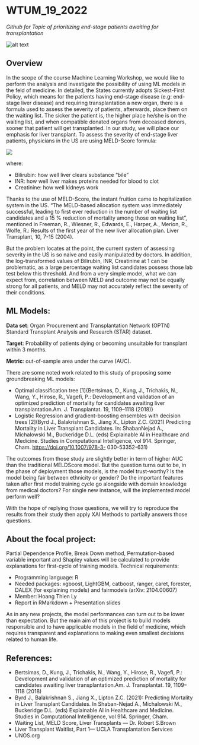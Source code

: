 # WTUM_19_2022

_Github for Topic of prioritizing end-stage patients awaiting for transplantation_

![alt text](https://github.com/lhthien09/WTUM_19_2022/blob/main/Image_UNOS/UNOS.png)
## Overview

In the scope of the course Machine Learning Workshop, we would like to perform the analysis and
investigate the possibility of using ML models in the feld of medicine. In detailed, the States currently
adopts Sickest-First Policy, which means for the patients having end-stage disease (e.g: end-stage liver
disease) and requiring transplantation a new organ, there is a formula used to assess the severity of
patients, afterwards, place them on the waiting list. The sicker the patient is, the higher place he/she is
on the waiting list, and when compatible donated organs from deceased donors, sooner that patient will
get transplanted.
In our study, we will place our emphasis for liver transplant. To assess the severity of end-stage liver
patients, physicians in the US are using MELD-Score formula:

<img src="https://render.githubusercontent.com/render/math?math=MELD = 3.78 \times \ln{[Bili(mg/dL)]}  \+ 11.2 \times \ln{[INR]} \+ 9.57 \times \ln{[Creati(mg/dL)]} \Plus 6.43">


where: 
+ Bilirubin: how well liver clears substance “bile”
+ INR: how well liver makes proteins needed for blood to clot
+ Creatinine: how well kidneys work

Thanks to the use of MELD-Score, the instant fruition came to hopitalization system in the US. “The
MELD-based allocation system was immediately successful, leading to first ever reduction in the number
of waiting list candidates and a 15 % reduction of mortality among those on waiting list”, mentioned in
Freeman, R., Wiesner, R., Edwards, E., Harper, A., Merion, R., Wolfe, R.: Results of the first year of
the new liver allocation plan. Liver Transplant, 10, 7-15 (2004).

But the problem locates at the point, the current system of assessing severity in the US is so naive
and easily manipulated by doctors. In addition, the log-transformed values of Bilirubin, INR, Creatinine
at 1 can be problematic, as a large percentage waiting list candidates possess those lab test below this
threshold. And from a very simple model, what we can expect from, correlation between MELD and
outcome may not be equally strong for all patients, and MELD may not accurately reflect the severity
of their conditions.


## ML Models:

**Data set**: Organ Procurement and Transplantation Network (OPTN) Standard Transplant Analysis
and Research (STAR) dataset.

**Target**: Probability of patients dying or becoming unsuitable for transplant within 3 months.

**Metric**:  out-of-sample area under the curve (AUC).

There are some noted work related to this study of proposing some groundbreaking ML models:
-  Optimal classification tree [1]{Bertsimas, D., Kung, J., Trichakis, N., Wang, Y., Hirose, R., Vagefi,
P.: Development and validation of an optimized prediction of mortality for candidates awaiting
liver transplantation.Am. J. Transplantat. 19, 1109–1118 (2018)}
- Logistic Regression and gradient-boosting ensembles with decision trees [2](Byrd J., Balakrishnan
S., Jiang X., Lipton Z.C. (2021) Predicting Mortality in Liver Transplant Candidates. In: ShabanNejad A., Michalowski M., Buckeridge D.L. (eds) Explainable AI in Healthcare and Medicine. Studies in Computational Intelligence, vol 914. Springer, Cham. https://doi.org/10.1007/978-3-
030-53352-631)

The outcomes from those study are slightly better in term of higher AUC than the traditional MELDScore model. But the question turns out to be, in the phase of deployment those models, is the model trust-worthy? Is the model being fair between ethnicity or gender? Do the important features taken after first model training cycle go alongside with domain knowledge from medical doctors? For single new instance, will the implemented model perform well?

With the hope of replying those questions, we will try to reproduce the results from their study then apply XAI Methods to partially answers those questions.

## About the focal project:

Partial Dependence Profile, Break Down method, Permutation-based variable important and Shapley values will be calculated to provide explanations for first-cycle of training models. Technical requirements:
- Programming language: R
- Needed packages: xgboost, LightGBM, catboost, ranger, caret, forester, DALEX (for explaining models) and fairmodels (arXiv: 2104.00607)
- Member: Hoang Thien Ly
- Report in RMarkdown + Presentation slides

As in any new projects, the model performances can turn out to be lower than expectation. But the
main aim of this project is to build models responsible and to have applicable models in the field of
medicine, which requires transparent and explanations to making even smallest decisions related to
human life.


## References:
- Bertsimas, D., Kung, J., Trichakis, N., Wang, Y., Hirose, R., Vagefi, P.: Development and validation of an optimized prediction of mortality for candidates awaiting liver transplantation.Am. J. Transplantat. 19, 1109–1118 (2018)
- Byrd J., Balakrishnan S., Jiang X., Lipton Z.C. (2021): Predicting Mortality in Liver Transplant Candidates. In Shaban-Nejad A., Michalowski M., Buckeridge D.L. (eds) Explainable AI in Healthcare and Medicine. Studies in Computational Intelligence, vol 914. Springer, Cham.
- Waiting List, MELD Score, Liver Transplants — Dr. Robert S.Brown
- Liver Transplant Waitlist, Part 1— UCLA Transplantation Services
- UNOS.org
